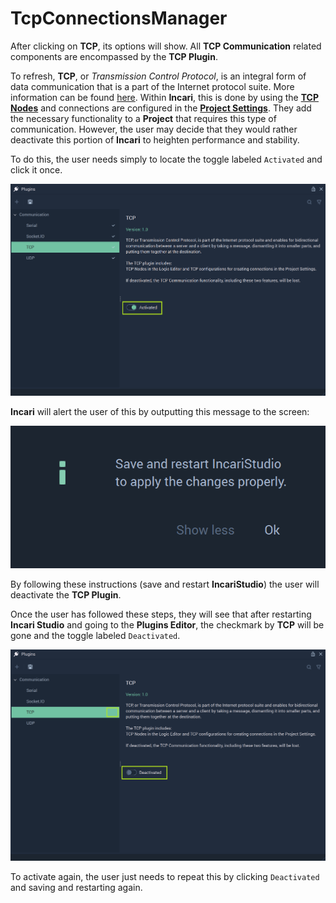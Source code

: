 # TcpConnectionsManager

After clicking on **TCP**, its options will show. All **TCP Communication** related components are encompassed by the **TCP Plugin**. 

To refresh, **TCP**, or *Transmission Control Protocol*, is an integral form of data communication that is a part of the Internet protocol suite. More information can be found [here](https://en.wikipedia.org/wiki/Transmission_Control_Protocol). Within **Incari**, this is done by using the [**TCP Nodes**]() and connections are configured in the [**Project Settings**](../../project-settings.md). They add the necessary functionality to a **Project** that requires this type of communication. However, the user may decide that they would rather deactivate this portion of **Incari** to heighten performance and stability. 

To do this, the user needs simply to locate the toggle labeled `Activated` and click it once.  

![](../../../.gitbook/assets/tcppluginnewactivated.png)

**Incari** will alert the user of this by outputting this message to the screen:

![](../../../.gitbook/assets/pluginsserialmanageroffmessage.png)

By following these instructions (save and restart **IncariStudio**) the user will deactivate the **TCP Plugin**. 

Once the user has followed these steps, they will see that after restarting **Incari Studio** and going to the **Plugins Editor**, the checkmark by **TCP** will be gone and the toggle labeled `Deactivated`. 

![](../../../.gitbook/assets/tcppluginnewdeactivated.png)

To activate again, the user just needs to repeat this by clicking `Deactivated` and saving and restarting again. 